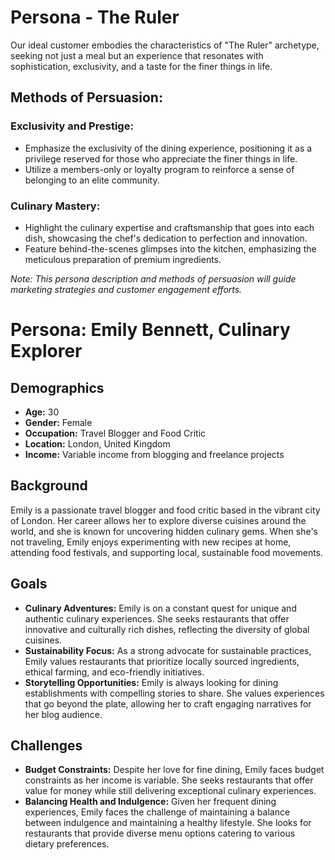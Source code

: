 # Persona - The Ruler

Our ideal customer embodies the characteristics of "The Ruler" archetype, seeking not just a meal but an experience that resonates with sophistication, exclusivity, and a taste for the finer things in life.

## Methods of Persuasion:

### Exclusivity and Prestige:
- Emphasize the exclusivity of the dining experience, positioning it as a privilege reserved for those who appreciate the finer things in life.
- Utilize a members-only or loyalty program to reinforce a sense of belonging to an elite community.

### Culinary Mastery:
- Highlight the culinary expertise and craftsmanship that goes into each dish, showcasing the chef's dedication to perfection and innovation.
- Feature behind-the-scenes glimpses into the kitchen, emphasizing the meticulous preparation of premium ingredients.

*Note: This persona description and methods of persuasion will guide marketing strategies and customer engagement efforts.*


# Persona: Emily Bennett, Culinary Explorer

## Demographics
- **Age:** 30
- **Gender:** Female
- **Occupation:** Travel Blogger and Food Critic
- **Location:** London, United Kingdom
- **Income:** Variable income from blogging and freelance projects

## Background
Emily is a passionate travel blogger and food critic based in the vibrant city of London. Her career allows her to explore diverse cuisines around the world, and she is known for uncovering hidden culinary gems. When she's not traveling, Emily enjoys experimenting with new recipes at home, attending food festivals, and supporting local, sustainable food movements.

## Goals
- **Culinary Adventures:** Emily is on a constant quest for unique and authentic culinary experiences. She seeks restaurants that offer innovative and culturally rich dishes, reflecting the diversity of global cuisines.
- **Sustainability Focus:** As a strong advocate for sustainable practices, Emily values restaurants that prioritize locally sourced ingredients, ethical farming, and eco-friendly initiatives.
- **Storytelling Opportunities:** Emily is always looking for dining establishments with compelling stories to share. She values experiences that go beyond the plate, allowing her to craft engaging narratives for her blog audience.

## Challenges
- **Budget Constraints:** Despite her love for fine dining, Emily faces budget constraints as her income is variable. She seeks restaurants that offer value for money while still delivering exceptional culinary experiences.
- **Balancing Health and Indulgence:** Given her frequent dining experiences, Emily faces the challenge of maintaining a balance between indulgence and maintaining a healthy lifestyle. She looks for restaurants that provide diverse menu options catering to various dietary preferences.

